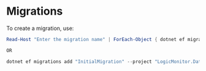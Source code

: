 # Migrations

To create a migration, use:

```powershell
Read-Host "Enter the migration name" | ForEach-Object { dotnet ef migrations add $_ --project "LogicMonitor.Datamart" }

OR 

dotnet ef migrations add "InitialMigration" --project "LogicMonitor.Datamart"
```